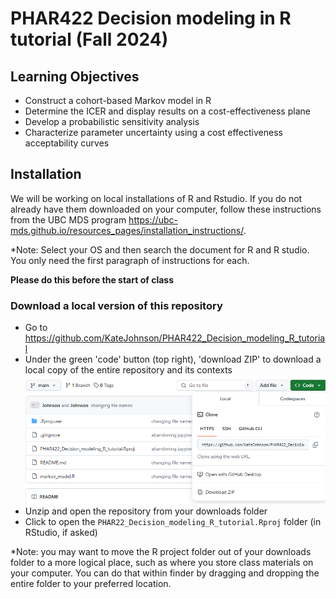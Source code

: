# PHAR422 Decision modeling in R tutorial (Fall 2024)

## Learning Objectives
- Construct a cohort-based Markov model in R
- Determine the ICER and display results on a cost-effectiveness plane
- Develop a probabilistic sensitivity analysis
- Characterize parameter uncertainty using a cost effectiveness acceptability curves


## Installation

We will be working on local installations of R and Rstudio. If you do not already have them downloaded on your computer, 
follow these instructions from the UBC MDS program https://ubc-mds.github.io/resources_pages/installation_instructions/. 

*Note: Select your OS and then search the document for R and R studio. You only need the first paragraph of instructions for each.

**Please do this before the start of class**

### Download a local version of this repository

- Go to https://github.com/KateJohnson/PHAR422_Decision_modeling_R_tutorial
- Under the green 'code' button (top right), 'download ZIP' to download a local copy of the entire repository and its contexts
![ ](Figures/download_zip.PNG)
- Unzip and open the repository from your downloads folder
- Click to open the `PHAR22_Decision_modeling_R_tutorial.Rproj` folder (in RStudio, if asked)

*Note: you may want to move the R project folder out of your downloads folder to a more logical place, such as where you store 
class materials on your computer. You can do that within finder by dragging and dropping the entire folder to your preferred location.
